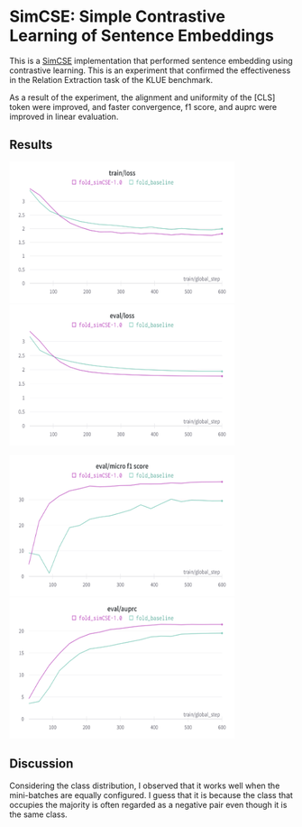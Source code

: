 # SimCSE: Simple Contrastive Learning of Sentence Embeddings

This is a [SimCSE](https://arxiv.org/abs/2104.08821) implementation that performed sentence embedding using contrastive learning. This is an experiment that confirmed the effectiveness in the Relation Extraction task of the KLUE benchmark.

As a result of the experiment, the alignment and uniformity of the [CLS] token were improved, and faster convergence, f1 score, and auprc were improved in linear evaluation. 

## Results


<p float='left'>
<img src="./imgs/train_loss.png" width='400' height='250'/>
<img src="./imgs/eval_loss.png" width='400' height='250'/>
</p>

<p float='left'>
<img src="./imgs/eval_f1.png" width='400' height='250'/>
<img src="./imgs/eval_auprc.png" width='400' height='250'/>
</p>

## Discussion
Considering the class distribution, I observed that it works well when the mini-batches are equally configured.
I guess that it is because the class that occupies the majority is often regarded as a negative pair even though it is the same class.